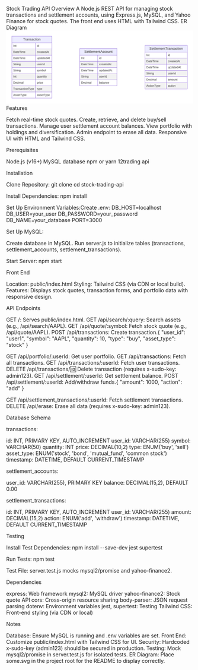 Stock Trading API
Overview
A Node.js REST API for managing stock transactions and settlement accounts, using Express.js, MySQL, and Yahoo Finance for stock quotes. The front end uses HTML with Tailwind CSS.
ER Diagram
![Database ER Diagram](prisma-erd.svg)
Features

Fetch real-time stock quotes.
Create, retrieve, and delete buy/sell transactions.
Manage user settlement account balances.
View portfolio with holdings and diversification.
Admin endpoint to erase all data.
Responsive UI with HTML and Tailwind CSS.

Prerequisites

Node.js (v16+)
MySQL database
npm or yarn
12trading api

Installation

Clone Repository:
git clone <repository-url>
cd stock-trading-api


Install Dependencies:
npm install


Set Up Environment Variables:Create .env:
DB_HOST=localhost
DB_USER=your_user
DB_PASSWORD=your_password
DB_NAME=your_database
PORT=3000


Set Up MySQL:

Create database in MySQL.
Run server.js to initialize tables (transactions, settlement_accounts, settlement_transactions).


Start Server:
npm start



Front End

Location: public/index.html
Styling: Tailwind CSS (via CDN or local build).
Features: Displays stock quotes, transaction forms, and portfolio data with responsive design.

API Endpoints

GET /: Serves public/index.html.
GET /api/search/:query: Search assets (e.g., /api/search/AAPL).
GET /api/quote/:symbol: Fetch stock quote (e.g., /api/quote/AAPL).
POST /api/transactions: Create transaction.{
  "user_id": "user1",
  "symbol": "AAPL",
  "quantity": 10,
  "type": "buy",
  "asset_type": "stock"
}


GET /api/portfolio/:userId: Get user portfolio.
GET /api/transactions: Fetch all transactions.
GET /api/transactions/:userId: Fetch user transactions.
DELETE /api/transactions/:id: Delete transaction (requires x-sudo-key: admin123).
GET /api/settlement/:userId: Get settlement balance.
POST /api/settlement/:userId: Add/withdraw funds.{
  "amount": 1000,
  "action": "add"
}


GET /api/settlement_transactions/:userId: Fetch settlement transactions.
DELETE /api/erase: Erase all data (requires x-sudo-key: admin123).

Database Schema

transactions:

id: INT, PRIMARY KEY, AUTO_INCREMENT
user_id: VARCHAR(255)
symbol: VARCHAR(50)
quantity: INT
price: DECIMAL(10,2)
type: ENUM('buy', 'sell')
asset_type: ENUM('stock', 'bond', 'mutual_fund', 'common stock')
timestamp: DATETIME, DEFAULT CURRENT_TIMESTAMP


settlement_accounts:

user_id: VARCHAR(255), PRIMARY KEY
balance: DECIMAL(15,2), DEFAULT 0.00


settlement_transactions:

id: INT, PRIMARY KEY, AUTO_INCREMENT
user_id: VARCHAR(255)
amount: DECIMAL(15,2)
action: ENUM('add', 'withdraw')
timestamp: DATETIME, DEFAULT CURRENT_TIMESTAMP



Testing

Install Test Dependencies:
npm install --save-dev jest supertest


Run Tests:
npm test


Test File: server.test.js mocks mysql2/promise and yahoo-finance2.


Dependencies

express: Web framework
mysql2: MySQL driver
yahoo-finance2: Stock quote API
cors: Cross-origin resource sharing
body-parser: JSON request parsing
dotenv: Environment variables
jest, supertest: Testing
Tailwind CSS: Front-end styling (via CDN or local)

Notes

Database: Ensure MySQL is running and .env variables are set.
Front End: Customize public/index.html with Tailwind CSS for UI.
Security: Hardcoded x-sudo-key (admin123) should be secured in production.
Testing: Mock mysql2/promise in server.test.js for isolated tests.
ER Diagram: Place some.svg in the project root for the README to display correctly.
